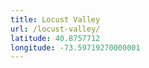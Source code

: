 ```yaml
---
title: Locust Valley
url: /locust-valley/
latitude: 40.8757712
longitude: -73.59719270000001
---
```

